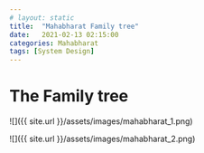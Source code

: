 ```yaml
---
# layout: static
title:  "Mahabharat Family tree"
date:   2021-02-13 02:15:00
categories: Mahabharat
tags: [System Design]
---
```


# The Family tree 

![]({{ site.url }}/assets/images/mahabharat_1.png)

![]({{ site.url }}/assets/images/mahabharat_2.png)